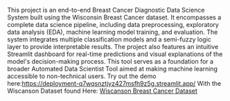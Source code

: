 This project is an end-to-end Breast Cancer Diagnostic Data Science System built using the Wisconsin Breast Cancer dataset. It encompasses a complete data science pipeline, including data preprocessing, exploratory data analysis (EDA), machine learning model training, and evaluation. The system integrates multiple classification models and a semi-fuzzy logic layer to provide interpretable results. The project also features an intuitive Streamlit dashboard for real-time predictions and visual explanations of the model's decision-making process. This tool serves as a foundation for a broader Automated Data Scientist Tool aimed at making machine learning accessible to non-technical users. Try out the demo here:https://deployment-q7wqsnztjyz427msfh9z5g.streamlit.app/ With the Wiscanson Dataset found Here: [Wiscanson Breast Cancer Dataset](https://www.kaggle.com/datasets/uciml/breast-cancer-wisconsin-data)
